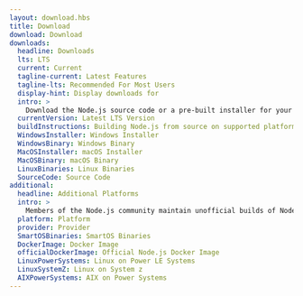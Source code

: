 ```yaml
---
layout: download.hbs
title: Download
download: Download
downloads:
  headline: Downloads
  lts: LTS
  current: Current
  tagline-current: Latest Features
  tagline-lts: Recommended For Most Users
  display-hint: Display downloads for
  intro: >
    Download the Node.js source code or a pre-built installer for your platform, and start developing today.
  currentVersion: Latest LTS Version
  buildInstructions: Building Node.js from source on supported platforms
  WindowsInstaller: Windows Installer
  WindowsBinary: Windows Binary
  MacOSInstaller: macOS Installer
  MacOSBinary: macOS Binary
  LinuxBinaries: Linux Binaries
  SourceCode: Source Code
additional:
  headline: Additional Platforms
  intro: >
    Members of the Node.js community maintain unofficial builds of Node.js for additional platforms. Note that such builds are not supported by the Node.js core team and may not yet be at the same build level as current Node.js release.
  platform: Platform
  provider: Provider
  SmartOSBinaries: SmartOS Binaries
  DockerImage: Docker Image
  officialDockerImage: Official Node.js Docker Image
  LinuxPowerSystems: Linux on Power LE Systems
  LinuxSystemZ: Linux on System z
  AIXPowerSystems: AIX on Power Systems
---
```

